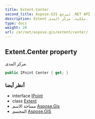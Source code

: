 ```yaml
---
title: Extent.Center
second_title: Aspose.GIS لمرجع .NET API
description: Extent ملكية. مركز المدى.
type: docs
weight: 20
url: /ar/net/aspose.gis/extent/center/
---
```

## Extent.Center property

مركز المدى.

```csharp
public IPoint Center { get; }
```

### أنظر أيضا

* interface [IPoint](../../../aspose.gis.geometries/ipoint/)
* class [Extent](../)
* مساحة الاسم [Aspose.Gis](../../extent/)
* المجسم [Aspose.GIS](../../../)



